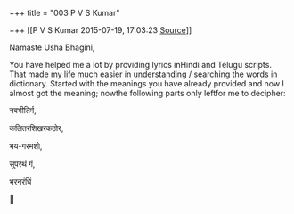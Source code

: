 +++
title = "003 P V S Kumar"

+++
[[P V S Kumar	2015-07-19, 17:03:23 [Source](https://groups.google.com/g/samskrita/c/CCr5QUbT6GQ)]]



Namaste Usha Bhagini,

  

You have helped me a lot by providing lyrics inHindi and Telugu scripts. That made my life much easier in understanding / searching the words in dictionary. Started with the meanings you have already provided and now I almost got the meaning; nowthe following parts only leftfor me to decipher:

नवभीतिर्म,

कलितरशिखरकठोर,

भय-गरमशो,

सुपरथं गं,

भरनरंधिं

  



